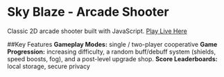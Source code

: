 # Sky Blaze - Arcade Shooter
Classic 2D arcade shooter built with JavaScript. [Play Live Here](https://skyblaze-live-shooting.onrender.com)

##Key Features
**Gameplay Modes:** single / two-player cooperative
**Game Progression:** increasing difficulty, a random buff/debuff system (shields, speed boosts, fog), and a post-level upgrade shop.
**Score Leaderboards:** local storage, secure privacy
